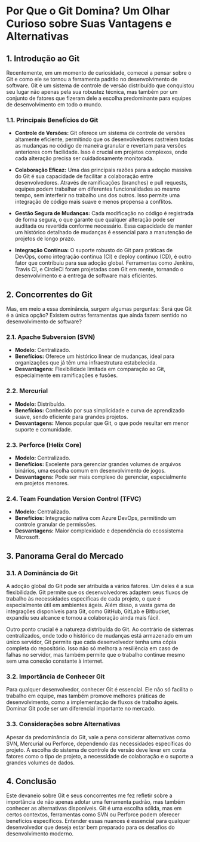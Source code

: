 # Por Que o Git Domina? Um Olhar Curioso sobre Suas Vantagens e Alternativas

## 1. Introdução ao Git

Recentemente, em um momento de curiosidade, comecei a pensar sobre o Git e como ele se tornou a ferramenta padrão no desenvolvimento de software. Git é um sistema de controle de versão distribuído que conquistou seu lugar não apenas pela sua robustez técnica, mas também por um conjunto de fatores que fizeram dele a escolha predominante para equipes de desenvolvimento em todo o mundo.

### 1.1. Principais Benefícios do Git

- **Controle de Versões:** Git oferece um sistema de controle de versões altamente eficiente, permitindo que os desenvolvedores rastreiem todas as mudanças no código de maneira granular e revertam para versões anteriores com facilidade. Isso é crucial em projetos complexos, onde cada alteração precisa ser cuidadosamente monitorada.
  
- **Colaboração Eficaz:** Uma das principais razões para a adoção massiva do Git é sua capacidade de facilitar a colaboração entre desenvolvedores. Através de ramificações (branches) e pull requests, equipes podem trabalhar em diferentes funcionalidades ao mesmo tempo, sem interferir no trabalho uns dos outros. Isso permite uma integração de código mais suave e menos propensa a conflitos.

- **Gestão Segura de Mudanças:** Cada modificação no código é registrada de forma segura, o que garante que qualquer alteração pode ser auditada ou revertida conforme necessário. Essa capacidade de manter um histórico detalhado de mudanças é essencial para a manutenção de projetos de longo prazo.

- **Integração Contínua:** O suporte robusto do Git para práticas de DevOps, como integração contínua (CI) e deploy contínuo (CD), é outro fator que contribuiu para sua adoção global. Ferramentas como Jenkins, Travis CI, e CircleCI foram projetadas com Git em mente, tornando o desenvolvimento e a entrega de software mais eficientes.

## 2. Concorrentes do Git

Mas, em meio a essa dominância, surgem algumas perguntas: Será que Git é a única opção? Existem outras ferramentas que ainda fazem sentido no desenvolvimento de software?

### 2.1. Apache Subversion (SVN)

- **Modelo:** Centralizado.
- **Benefícios:** Oferece um histórico linear de mudanças, ideal para organizações que já têm uma infraestrutura estabelecida.
- **Desvantagens:** Flexibilidade limitada em comparação ao Git, especialmente em ramificações e fusões.

### 2.2. Mercurial

- **Modelo:** Distribuído.
- **Benefícios:** Conhecido por sua simplicidade e curva de aprendizado suave, sendo eficiente para grandes projetos.
- **Desvantagens:** Menos popular que Git, o que pode resultar em menor suporte e comunidade.

### 2.3. Perforce (Helix Core)

- **Modelo:** Centralizado.
- **Benefícios:** Excelente para gerenciar grandes volumes de arquivos binários, uma escolha comum em desenvolvimento de jogos.
- **Desvantagens:** Pode ser mais complexo de gerenciar, especialmente em projetos menores.

### 2.4. Team Foundation Version Control (TFVC)

- **Modelo:** Centralizado.
- **Benefícios:** Integração nativa com Azure DevOps, permitindo um controle granular de permissões.
- **Desvantagens:** Maior complexidade e dependência do ecossistema Microsoft.

## 3. Panorama Geral do Mercado

### 3.1. A Dominância do Git

A adoção global do Git pode ser atribuída a vários fatores. Um deles é a sua flexibilidade. Git permite que os desenvolvedores adaptem seus fluxos de trabalho às necessidades específicas de cada projeto, o que é especialmente útil em ambientes ágeis. Além disso, a vasta gama de integrações disponíveis para Git, como GitHub, GitLab e Bitbucket, expandiu seu alcance e tornou a colaboração ainda mais fácil.

Outro ponto crucial é a natureza distribuída do Git. Ao contrário de sistemas centralizados, onde todo o histórico de mudanças está armazenado em um único servidor, Git permite que cada desenvolvedor tenha uma cópia completa do repositório. Isso não só melhora a resiliência em caso de falhas no servidor, mas também permite que o trabalho continue mesmo sem uma conexão constante à internet.

### 3.2. Importância de Conhecer Git

Para qualquer desenvolvedor, conhecer Git é essencial. Ele não só facilita o trabalho em equipe, mas também promove melhores práticas de desenvolvimento, como a implementação de fluxos de trabalho ágeis. Dominar Git pode ser um diferencial importante no mercado.

### 3.3. Considerações sobre Alternativas

Apesar da predominância do Git, vale a pena considerar alternativas como SVN, Mercurial ou Perforce, dependendo das necessidades específicas do projeto. A escolha do sistema de controle de versão deve levar em conta fatores como o tipo de projeto, a necessidade de colaboração e o suporte a grandes volumes de dados.

## 4. Conclusão

Este devaneio sobre Git e seus concorrentes me fez refletir sobre a importância de não apenas adotar uma ferramenta padrão, mas também conhecer as alternativas disponíveis. Git é uma escolha sólida, mas em certos contextos, ferramentas como SVN ou Perforce podem oferecer benefícios específicos. Entender essas nuances é essencial para qualquer desenvolvedor que deseja estar bem preparado para os desafios do desenvolvimento moderno.
